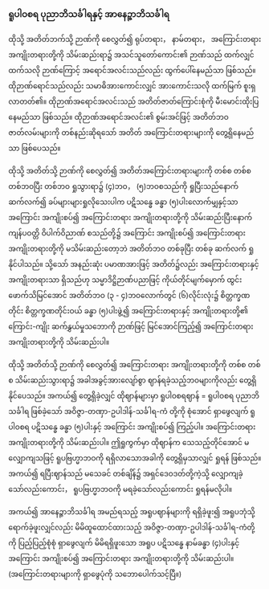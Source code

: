### ရူပါဝစရ ပုညာဘိသင်္ခါရနှင့် အာနေဉ္ဇာဘိသင်္ခါရ

ထိုသို့ အတိတ်ဘက်သို့ ဉာဏ်ကို စေလွှတ်၍ ရုပ်တရား， နာမ်တရား， အကြောင်းတရား အကျိုးတရားတို့ကို သိမ်းဆည်းရာ၌ အသင်သူတော်ကောင်း၏ ဉာဏ်သည် ထက်လျှင် ထက်သလို ဉာဏ်ကြောင့် အရောင်အလင်းသည်လည်း ထွက်ပေါ်နေမည်သာ ဖြစ်သည်။ 
ထိုဉာဏ်ရောင်သည်လည်း သမာဓိအားကောင်းလျှင် အားကောင်းသလို ထက်မြက် စူးရှလာတတ်၏။ 
ထိုဉာဏ်အရောင်အလင်းသည် အတိတ်ဇာတ်ကြောင်းစုံကို မီးမောင်းထိုးပြနေမည်သာ ဖြစ်သည်။ 
ထိုဉာဏ်အရောင်အလင်း၏ စွမ်းအင်ဖြင့် အတိတ်ဘဝ ဇာတ်လမ်းများကို တစ်နည်းဆိုရသော် အတိတ် အကြောင်းတရားများကို တွေ့ရှိနေမည်သာ ဖြစ်ပေသည်။

ထိုသို့ အတိတ်သို့ ဉာဏ်ကို စေလွှတ်၍ အတိတ်အကြောင်းတရားများကို တစ်စ တစ်စ တစ်ဘဝပြီး တစ်ဘဝ ရှုသွားရာ၌ (၄)ဘဝ， (၅)ဘဝစသည်ကို ရှုပြီးသည်နောက် ဆက်လက်၍ ခပ်များများရှုလိုသေးပါက ပဋိသန္ဓေ ခန္ဓာ (၅)ပါးလောက်မျှနှင့်သာ အကြောင်း အကျိုးစပ်၍ အကြောင်းတရား အကျိုးတရားတို့ကို သိမ်းဆည်းပြီးနောက် ကျန်ပဝတ္တိ ဝိပါက်ဝိညာဏ် စသည်တို့၌ အကြောင်း အကျိုးစပ်၍ အကြောင်းတရား အကျိုးတရားတို့ကို မသိမ်းဆည်းတော့ဘဲ အတိတ်ဘဝ တစ်ခုပြီး တစ်ခု ဆက်လက် ရှုနိုင်ပါသည်။ 
သို့သော် အနည်းဆုံး ပမာဏအားဖြင့် အတိတ်၌လည်း အကြောင်းတရားနှင့် အကျိုးတရားသာ ရှိသည်ဟု သမ္မာဒိဋ္ဌိဉာဏ်ပညာဖြင့် ကိုယ်တိုင်မျက်မှောက် ထွင်းဖောက်သိမြင်အောင် အတိတ်ဘဝ (၃ - ၄)ဘဝလောက်တွင် (၆)လိုင်းလုံး၌ စိတ္တက္ခဏတိုင်း စိတ္တက္ခဏတိုင်းဝယ် ခန္ဓာ (၅)ပါးဖွဲ့၍ အကြောင်းတရားနှင့် အကျိုးတရားတို့၏ ကြောင်း-ကျိုး ဆက်နွှယ်မှုသဘောကို ဉာဏ်ဖြင့် မြင်အောင်ကြည့်၍ အကြောင်းတရား အကျိုးတရားတို့ကို သိမ်းဆည်းပါ။

ထိုသို့ အတိတ်သို့ ဉာဏ်ကို စေလွှတ်၍ အကြောင်းတရား အကျိုးတရားတို့ကို တစ်စ တစ်စ သိမ်းဆည်းသွားရာ၌ အခါအခွင့်အားလျော်စွာ ဈာန်ရခဲ့သည့်ဘဝများကိုလည်း တွေ့ရှိနိုင်ပေသည်။ 
အကယ်၍ တွေ့ရှိခဲ့လျှင် ထိုဈာန်များမှာ ရူပါဝစရဈာန် = ရူပါဝစရ ပုညာဘိသင်္ခါရ ဖြစ်ခဲ့သော် အဝိဇ္ဇာ-တဏှာ-ဥပါဒါန်-သင်္ခါရ-ကံ တို့ကို စုံအောင် ရှာဖွေလျက် ရူပါဝစရ ပဋိသန္ဓေ ခန္ဓာ (၅)ပါးနှင့် အကြောင်း အကျိုးစပ်၍ ကြည့်ပါ။ 
အကြောင်းတရား အကျိုးတရားတို့ကို သိမ်းဆည်းပါ။ 
ဤရှုကွက်မှာ ထိုဈာန်က သေသည့်တိုင်အောင် မလျှောကျသဖြင့် ရူပဗြဟ္မာဘဝကို ရရှိလာသောအခါကို တွေ့ရှိမှသာလျှင် ရှုရန် ဖြစ်သည်။ 
အကယ်၍ ရပြီးဈာန်သည် မသေခင် တစ်ချိန်၌ အရှင်ဒေဝဒတ်တို့ကဲ့သို့ လျှောကျခဲ့သော်လည်းကောင်း， ရူပဗြဟ္မာဘဝကို မရခဲ့သော်လည်းကောင်း ရှုရန်မလိုပါ။

အကယ်၍ အာနေဉ္ဇာဘိသင်္ခါရ အမည်ရသည့် အရူပဈာန်များကို ရရှိခဲ့ဖူး၍ အရူပဘုံသို့ ရောက်ခဲ့ဖူးလျှင်လည်း မိမိထူထောင်ထားသည့် အဝိဇ္ဇာ-တဏှာ-ဥပါဒါန်-သင်္ခါရ-ကံတို့ကို ပြည့်ပြည့်စုံစုံ ရှာဖွေလျက် မိမိရရှိဖူးသော အရူပ ပဋိသန္ဓေ နာမ်ခန္ဓာ (၄)ပါးနှင့် အကြောင်း အကျိုးစပ်၍ အကြောင်းတရား အကျိုးတရားတို့ကို သိမ်းဆည်းပါ။ (အကြောင်းတရားများကို ရှာဖွေပုံကို သဘောပေါက်သင့်ပြီ။)
